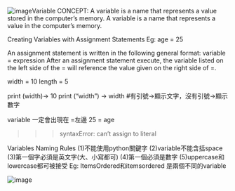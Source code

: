![image](https://github.com/itsmewm17/Python-Note/assets/166125320/b9cecc7e-ccdd-40a1-b22b-d32cce6cd759)Variable
CONCEPT: A variable is a name that represents a value stored in the computer’s memory.
A variable is a name that represents a value in the computer’s memory. 

Creating Variables with Assignment Statements
Eg:  age = 25

An assignment statement is written in the following general format:
variable  = expression
After an assignment statement execute, the variable listed on the left side of the = will reference the value given on the right side of =.

width = 10
length = 5 

print (width)→ 10
print (“width”) → width    #有引號→顯示文字，沒有引號→顯示數字

variable 一定會出現在 =左邊
25 = age 
>>>syntaxError: can’t assign to literal

Variables Naming Rules
(1)不能使用python關鍵字
(2)variable不能含括space
(3)第一個字必須是英文字(大、小寫都可)
(4)第一個必須是數字
(5)uppercase和lowercase都可被接受
Eg:  ItemsOrdered和itemsordered 是兩個不同的variable

![image](https://github.com/itsmewm17/Python-Note/assets/166125320/1940a0a1-7a5a-46e6-9059-1e229ec70688)








